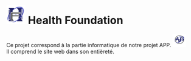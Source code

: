 <img src= "Site/Images/HF4.png" title="Health Foundation" width="50">  Health Foundation
==========

Ce projet correspond à la partie informatique de notre projet APP. <img src= "Site/Images/AppLogo.png" width="35">   </br>
Il comprend le site web dans son entièreté.




